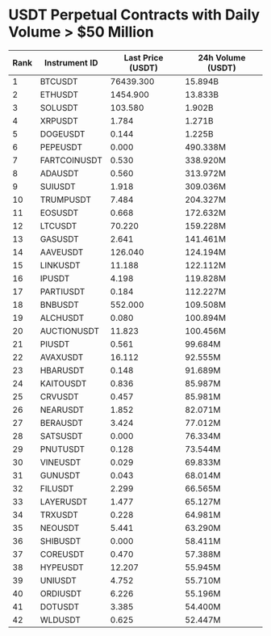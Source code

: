 # USDT Perpetual Contracts with Daily Volume > $50 Million

| Rank | Instrument ID | Last Price (USDT) | 24h Volume (USDT) |
|------|---------------|-------------------|-------------------|
| 1 | BTCUSDT | 76439.300 | 15.894B |
| 2 | ETHUSDT | 1454.900 | 13.833B |
| 3 | SOLUSDT | 103.580 | 1.902B |
| 4 | XRPUSDT | 1.784 | 1.271B |
| 5 | DOGEUSDT | 0.144 | 1.225B |
| 6 | PEPEUSDT | 0.000 | 490.338M |
| 7 | FARTCOINUSDT | 0.530 | 338.920M |
| 8 | ADAUSDT | 0.560 | 313.972M |
| 9 | SUIUSDT | 1.918 | 309.036M |
| 10 | TRUMPUSDT | 7.484 | 204.327M |
| 11 | EOSUSDT | 0.668 | 172.632M |
| 12 | LTCUSDT | 70.220 | 159.228M |
| 13 | GASUSDT | 2.641 | 141.461M |
| 14 | AAVEUSDT | 126.040 | 124.194M |
| 15 | LINKUSDT | 11.188 | 122.112M |
| 16 | IPUSDT | 4.198 | 119.828M |
| 17 | PARTIUSDT | 0.184 | 112.227M |
| 18 | BNBUSDT | 552.000 | 109.508M |
| 19 | ALCHUSDT | 0.080 | 100.894M |
| 20 | AUCTIONUSDT | 11.823 | 100.456M |
| 21 | PIUSDT | 0.561 | 99.684M |
| 22 | AVAXUSDT | 16.112 | 92.555M |
| 23 | HBARUSDT | 0.148 | 91.689M |
| 24 | KAITOUSDT | 0.836 | 85.987M |
| 25 | CRVUSDT | 0.457 | 85.981M |
| 26 | NEARUSDT | 1.852 | 82.071M |
| 27 | BERAUSDT | 3.424 | 77.012M |
| 28 | SATSUSDT | 0.000 | 76.334M |
| 29 | PNUTUSDT | 0.128 | 73.544M |
| 30 | VINEUSDT | 0.029 | 69.833M |
| 31 | GUNUSDT | 0.043 | 68.014M |
| 32 | FILUSDT | 2.299 | 66.565M |
| 33 | LAYERUSDT | 1.477 | 65.127M |
| 34 | TRXUSDT | 0.228 | 64.981M |
| 35 | NEOUSDT | 5.441 | 63.290M |
| 36 | SHIBUSDT | 0.000 | 58.411M |
| 37 | COREUSDT | 0.470 | 57.388M |
| 38 | HYPEUSDT | 12.207 | 55.945M |
| 39 | UNIUSDT | 4.752 | 55.710M |
| 40 | ORDIUSDT | 6.226 | 55.196M |
| 41 | DOTUSDT | 3.385 | 54.400M |
| 42 | WLDUSDT | 0.625 | 52.447M |
